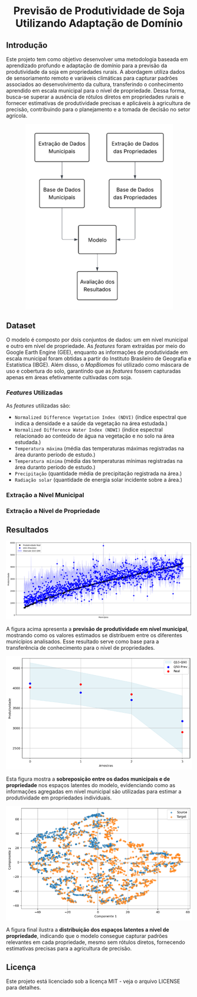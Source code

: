 <div align="center">

# Previsão de Produtividade de Soja Utilizando Adaptação de Domínio

<div align="left">

## Introdução

Este projeto tem como objetivo desenvolver uma metodologia baseada em aprendizado profundo e adaptação de domínio para a previsão da produtividade da soja em propriedades rurais. A abordagem utiliza dados de sensoriamento remoto e variáveis climáticas para capturar padrões associados ao desenvolvimento da cultura, transferindo o conhecimento aprendido em escala municipal para o nível de propriedade. Dessa forma, busca-se superar a ausência de rótulos diretos em propriedades rurais e fornecer estimativas de produtividade precisas e aplicáveis à agricultura de precisão, contribuindo para o planejamento e a tomada de decisão no setor agrícola.

<div align="center">

  <img src="Diagramas do Projeto/resumo_projeto.png" width="400" alt="Fluxograma geral do prjeto desenvolvido."/>

<div align="left">

## Dataset

O modelo é composto por dois conjuntos de dados: um em nível municipal e outro em nível de propriedade. As *features* foram extraídas por meio do Google Earth Engine (GEE), enquanto as informações de produtividade em escala municipal foram obtidas a partir do Instituto Brasileiro de Geografia e Estatística (IBGE). Além disso, o *MapBiomas* foi utilizado como máscara de uso e cobertura do solo, garantindo que as *features* fossem capturadas apenas em áreas efetivamente cultivadas com soja.

### *Features* Utilizadas

As *features* utilizadas são:

* `Normalized Difference Vegetation Index (NDVI)`  (índice espectral que indica a densidade e a saúde da vegetação na área estudada.)
* `Normalized Difference Water Index (NDWI)`       (índice espectral relacionado ao conteúdo de água na vegetação e no solo na área estudada.)
* `Temperatura máxima`                             (média das temperaturas máximas registradas na área duranto período de estudo.)
* `Temperatura mínima`                             (média das temperaturas mínimas registradas na área duranto período de estudo.)
* `Precipitação`                                   (quantidade média de precipitação registrada na área.)
* `Radiação solar`                                 (quantidade de energia solar incidente sobre a área.)

### Extração a Nível Municipal

### Extração a Nível de Propriedade

## Resultados

<div align="center">
    <img src="Resultados/resultado_municipio.png" width="600" alt="Resultado da previsão a nível municipal"/>
</div>

<p align="left">
A figura acima apresenta a <strong>previsão de produtividade em nível municipal</strong>, mostrando como os valores estimados se distribuem entre os diferentes municípios analisados. Esse resultado serve como base para a transferência de conhecimento para o nível de propriedades.
</p>

<div align="center">
    <img src="Resultados/resultado_propriedade.png" width="600" alt="Resultado da sobreposição entre os espaços latentes"/>
</div>

<p align="left">
Esta figura mostra a <strong>sobreposição entre os dados municipais e de propriedade</strong> nos espaços latentes do modelo, evidenciando como as informações agregadas em nível municipal são utilizadas para estimar a produtividade em propriedades individuais.
</p>

<div align="center">
    <img src="Resultados/espacos_latentes.png" width="600" alt="Resultados a nível de propriedade"/>
</div>

<p align="left">
A figura final ilustra a <strong>distribuição dos espaços latentes a nível de propriedade</strong>, indicando que o modelo consegue capturar padrões relevantes em cada propriedade, mesmo sem rótulos diretos, fornecendo estimativas precisas para a agricultura de precisão.

## Licença

Este projeto está licenciado sob a licença MIT - veja o arquivo LICENSE para detalhes.

